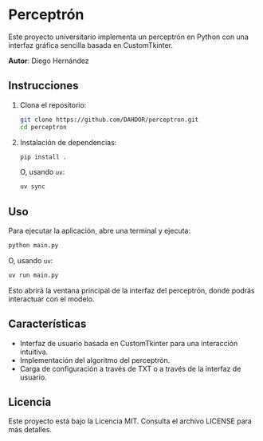 # Perceptrón

Este proyecto universitario implementa un perceptrón en Python con una interfaz gráfica sencilla basada en CustomTkinter.

**Autor**: Diego Hernández

## Instrucciones

1. Clona el repositorio:
    ```bash
    git clone https://github.com/DAHDOR/perceptron.git
    cd perceptron
    ```

2. Instalación de dependencias:
    ```bash
    pip install .
    ```

    O, usando `uv`:
    ```bash
    uv sync
    ```

## Uso

Para ejecutar la aplicación, abre una terminal y ejecuta:
```bash
python main.py
```

O, usando `uv`:
```bash
uv run main.py
```

Esto abrirá la ventana principal de la interfaz del perceptrón, donde podrás interactuar con el modelo.

## Características

- Interfaz de usuario basada en CustomTkinter para una interacción intuitiva.
- Implementación del algoritmo del perceptrón.
- Carga de configuración a través de TXT o a través de la interfaz de usuario.

## Licencia

Este proyecto está bajo la Licencia MIT. Consulta el archivo LICENSE para más detalles.